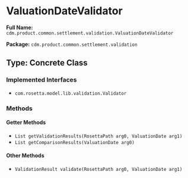 # ValuationDateValidator

**Full Name:** `cdm.product.common.settlement.validation.ValuationDateValidator`

**Package:** `cdm.product.common.settlement.validation`

## Type: Concrete Class

### Implemented Interfaces

- `com.rosetta.model.lib.validation.Validator`

### Methods

#### Getter Methods

- `List getValidationResults(RosettaPath arg0, ValuationDate arg1)`
- `List getComparisonResults(ValuationDate arg0)`

#### Other Methods

- `ValidationResult validate(RosettaPath arg0, ValuationDate arg1)`

